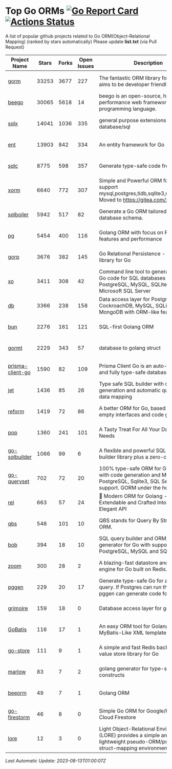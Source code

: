 # Top Go ORMs [![Go Report Card](https://goreportcard.com/badge/github.com/d-tsuji/awesome-go-orms)](https://goreportcard.com/report/github.com/d-tsuji/awesome-go-orms) [![Actions Status](https://github.com/d-tsuji/awesome-go-orms/workflows/CI/badge.svg)](https://github.com/d-tsuji/awesome-go-orms/actions)
A list of popular github projects related to Go ORM(Object-Relational Mapping) (ranked by stars automatically)
Please update **list.txt** (via Pull Request)

| Project Name | Stars | Forks | Open Issues | Description | Last Update |
| ------------ | ----- | ----- | ----------- | ----------- | ----------- |
| [gorm](https://github.com/go-gorm/gorm) | 33253 | 3677 | 227 | The fantastic ORM library for Golang, aims to be developer friendly | 2023-08-13 00:56:05 |
| [beego](https://github.com/beego/beego) | 30065 | 5618 | 14 | beego is an open-source, high-performance web framework for the Go programming language. | 2023-08-12 16:34:45 |
| [sqlx](https://github.com/jmoiron/sqlx) | 14041 | 1036 | 335 | general purpose extensions to golang's database/sql | 2023-08-12 22:37:28 |
| [ent](https://github.com/ent/ent) | 13903 | 842 | 334 | An entity framework for Go | 2023-08-12 16:22:14 |
| [sqlc](https://github.com/sqlc-dev/sqlc) | 8775 | 598 | 357 | Generate type-safe code from SQL | 2023-08-13 00:43:40 |
| [xorm](https://github.com/go-xorm/xorm) | 6640 | 772 | 307 | Simple and Powerful ORM for Go, support mysql,postgres,tidb,sqlite3,mssql,oracle, Moved to https://gitea.com/xorm/xorm | 2023-08-10 14:33:16 |
| [sqlboiler](https://github.com/volatiletech/sqlboiler) | 5942 | 517 | 82 | Generate a Go ORM tailored to your database schema. | 2023-08-12 19:39:03 |
| [pg](https://github.com/go-pg/pg) | 5454 | 400 | 116 | Golang ORM with focus on PostgreSQL features and performance | 2023-08-11 21:19:54 |
| [gorp](https://github.com/go-gorp/gorp) | 3676 | 382 | 145 | Go Relational Persistence - an ORM-ish library for Go | 2023-08-07 09:45:00 |
| [xo](https://github.com/xo/xo) | 3411 | 308 | 42 | Command line tool to generate idiomatic Go code for SQL databases supporting PostgreSQL, MySQL, SQLite, Oracle, and Microsoft SQL Server | 2023-08-09 18:19:05 |
| [db](https://github.com/upper/db) | 3366 | 238 | 158 | Data access layer for PostgreSQL, CockroachDB, MySQL, SQLite and MongoDB with ORM-like features. | 2023-08-09 00:52:21 |
| [bun](https://github.com/uptrace/bun) | 2276 | 161 | 121 | SQL-first Golang ORM | 2023-08-12 12:27:43 |
| [gormt](https://github.com/xxjwxc/gormt) | 2229 | 343 | 57 | database to golang struct | 2023-08-11 08:51:51 |
| [prisma-client-go](https://github.com/steebchen/prisma-client-go) | 1590 | 82 | 109 | Prisma Client Go is an auto-generated and fully type-safe database client | 2023-08-10 16:19:04 |
| [jet](https://github.com/go-jet/jet) | 1436 | 85 | 26 | Type safe SQL builder with code generation and automatic query result data mapping | 2023-08-12 18:29:58 |
| [reform](https://github.com/go-reform/reform) | 1419 | 72 | 86 | A better ORM for Go, based on non-empty interfaces and code generation. | 2023-08-03 16:16:53 |
| [pop](https://github.com/gobuffalo/pop) | 1360 | 241 | 101 | A Tasty Treat For All Your Database Needs | 2023-08-05 16:57:53 |
| [go-sqlbuilder](https://github.com/huandu/go-sqlbuilder) | 1066 | 99 | 6 | A flexible and powerful SQL string builder library plus a zero-config ORM. | 2023-08-11 07:50:35 |
| [go-queryset](https://github.com/jirfag/go-queryset) | 702 | 72 | 20 | 100% type-safe ORM for Go (Golang) with code generation and MySQL, PostgreSQL, Sqlite3, SQL Server support. GORM under the hood. | 2023-08-11 14:44:40 |
| [rel](https://github.com/go-rel/rel) | 663 | 57 | 24 | :gem: Modern ORM for Golang - Testable, Extendable and Crafted Into a Clean and Elegant API | 2023-08-11 22:15:25 |
| [qbs](https://github.com/coocood/qbs) | 548 | 101 | 10 | QBS stands for Query By Struct. A Go ORM. | 2023-06-28 11:20:23 |
| [bob](https://github.com/stephenafamo/bob) | 394 | 18 | 10 | SQL query builder and ORM/Factory generator for Go with support for PostgreSQL, MySQL and SQLite | 2023-08-11 06:27:39 |
| [zoom](https://github.com/albrow/zoom) | 300 | 28 | 2 | A blazing-fast datastore and querying engine for Go built on Redis. | 2023-07-31 21:39:41 |
| [pggen](https://github.com/jschaf/pggen) | 229 | 20 | 17 | Generate type-safe Go for any Postgres query. If Postgres can run the query, pggen can generate code for it. | 2023-08-01 01:15:57 |
| [grimoire](https://github.com/Fs02/grimoire) | 159 | 18 | 0 | Database access layer for golang | 2023-05-05 18:28:02 |
| [GoBatis](https://github.com/mei-rune/GoBatis) | 116 | 17 | 1 | An easy ORM tool for Golang, support MyBatis-Like XML template SQL | 2023-08-04 05:20:05 |
| [go-store](https://github.com/gosuri/go-store) | 111 | 9 | 1 | A simple and fast Redis backed key-value store library for Go | 2023-07-31 10:10:30 |
| [marlow](https://github.com/dadleyy/marlow) | 83 | 7 | 2 | golang generator for type-safe sql api constructs | 2023-01-28 13:13:25 |
| [beeorm](https://github.com/latolukasz/beeorm) | 49 | 7 | 1 | Golang ORM | 2023-07-31 17:02:00 |
| [go-firestorm](https://github.com/jschoedt/go-firestorm) | 46 | 8 | 0 | Simple Go ORM for Google/Firebase Cloud Firestore | 2023-07-27 20:58:05 |
| [lore](https://github.com/abrahambotros/lore) | 12 | 3 | 0 | Light Object-Relational Environment (LORE) provides a simple and lightweight pseudo-ORM/pseudo-struct-mapping environment for Go | 2023-03-26 01:00:56 |

*Last Automatic Update: 2023-08-13T01:00:07Z*